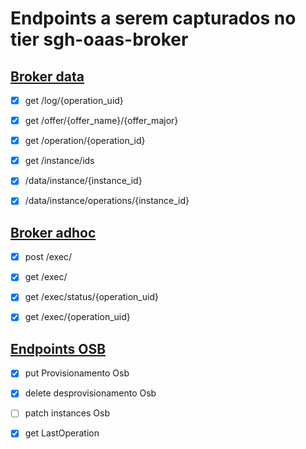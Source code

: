 # Endpoints a serem capturados no tier sgh-oaas-broker


## [Broker data](https://oaas-broker.nuvem.bb.com.br/data/doc/)

- [X] get /log/{operation_uid}

- [X] get /offer/{offer_name}/{offer_major}

- [X] get /operation/{operation_id}

- [X] get /instance/ids
      
- [X] /data/instance/{instance_id}

- [X] /data/instance/operations/{instance_id}
 
 
## [Broker adhoc](https://oaas-broker.nuvem.bb.com.br/adhoc/doc/)

- [X] post /exec/

- [X] get /exec/

- [X] get /exec/status/{operation_uid}

- [X] get /exec/{operation_uid}

## [Endpoints OSB](https://fontes.intranet.bb.com.br/sgh/publico/atendimento/-/wikis/construcao-ofertas/recursos/integracao/integracao-de-plataformas-externas-e-endpoints#open-service-broker-osb)

- [X] put Provisionamento Osb
      
- [X] delete desprovisionamento Osb
      
- [ ] patch instances Osb
  
- [X] get LastOperation
      
      
 

  
